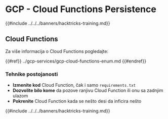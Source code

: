 # GCP - Cloud Functions Persistence

{{#include ../../../banners/hacktricks-training.md}}

## Cloud Functions

Za više informacija o Cloud Functions pogledajte:

{{#ref}}
../gcp-services/gcp-cloud-functions-enum.md
{{#endref}}

### Tehnike postojanosti

- **Izmenite kod** Cloud Function, čak i samo `requirements.txt`
- **Dozvolite bilo kome** da pozove ranjivu Cloud Function ili onu sa zadnjim ulazom
- **Pokrenite** Cloud Function kada se nešto desi da inficira nešto

{{#include ../../../banners/hacktricks-training.md}}
